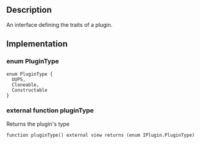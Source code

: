 
## Description

An interface defining the traits of a plugin.

## Implementation

###  enum PluginType

```solidity
enum PluginType {
  UUPS,
  Cloneable,
  Constructable
}
```
### external function pluginType

Returns the plugin's type

```solidity
function pluginType() external view returns (enum IPlugin.PluginType) 
```

<!--CONTRACT_END-->

